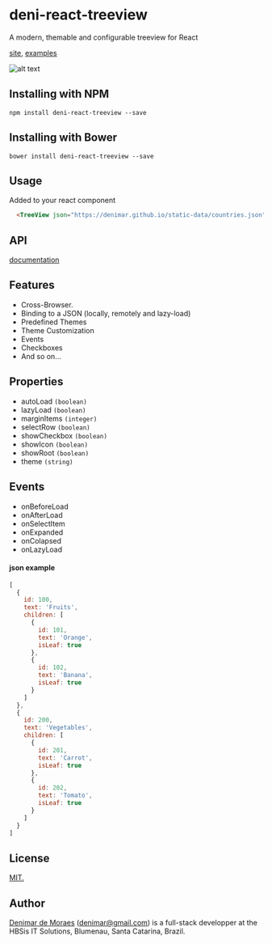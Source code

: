 # deni-react-treeview
A modern, themable and configurable treeview for React

[site](https://denimar.github.io/deni-react-treeview/), [examples](https://denimar.github.io/deni-react-treeview/examples)

![alt text](https://denimar.github.io/deni-react-treeview/images/deni-react-treeview.png)


## Installing with NPM

```
npm install deni-react-treeview --save
```

## Installing with Bower

```
bower install deni-react-treeview --save
```

## Usage

Added to your react component
```html
  <TreeView json="https://denimar.github.io/static-data/countries.json" showCheckbox={true} </TreeView>
```

## API
[documentation](https://denimar.github.io/deni-react-treeview/api.html)

## Features
* Cross-Browser.
* Binding to a JSON (locally, remotely and lazy-load)
* Predefined Themes
* Theme Customization
* Events
* Checkboxes
* And so on...

## Properties
* autoLoad ```(boolean)```
* lazyLoad ```(boolean)```
* marginItems ```(integer)```
* selectRow ```(boolean)```
* showCheckbox ```(boolean)```
* showIcon ```(boolean)```
* showRoot ```(boolean)```
* theme ```(string)```

## Events
* onBeforeLoad
* onAfterLoad
* onSelectItem
* onExpanded
* onColapsed
* onLazyLoad

#### json example

```javascript
[
  {
    id: 100,
    text: 'Fruits',
    children: [
      {
        id: 101,
        text: 'Orange',
        isLeaf: true
      },
      {
        id: 102,
        text: 'Banana',
        isLeaf: true
      }
    ]
  },
  {
    id: 200,
    text: 'Vegetables',
    children: [
      {
        id: 201,
        text: 'Carrot',
        isLeaf: true
      },
      {
        id: 202,
        text: 'Tomato',
        isLeaf: true
      }
    ]
  }
]
```

## License

[MIT.](https://raw.githubusercontent.com/denimar/deni-react-treeview/master/LICENSE-MIT)

## Author

[Denimar de Moraes](http://github.com/denimar) (denimar@gmail.com) is a full-stack developper at the HBSis IT Solutions, Blumenau, Santa Catarina, Brazil.
